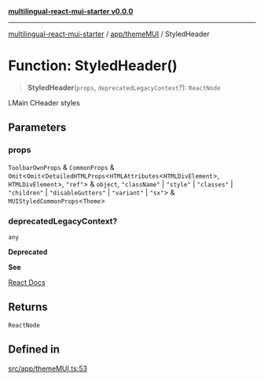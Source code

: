[**multilingual-react-mui-starter v0.0.0**](../../../README.md)

***

[multilingual-react-mui-starter](../../../modules.md) / [app/themeMUI](../README.md) / StyledHeader

# Function: StyledHeader()

> **StyledHeader**(`props`, `deprecatedLegacyContext`?): `ReactNode`

LMain CHeader styles

## Parameters

### props

`ToolbarOwnProps` & `CommonProps` & `Omit`\<`Omit`\<`DetailedHTMLProps`\<`HTMLAttributes`\<`HTMLDivElement`\>, `HTMLDivElement`\>, `"ref"`\> & `object`, `"className"` \| `"style"` \| `"classes"` \| `"children"` \| `"disableGutters"` \| `"variant"` \| `"sx"`\> & `MUIStyledCommonProps`\<`Theme`\>

### deprecatedLegacyContext?

`any`

**Deprecated**

**See**

[React Docs](https://legacy.reactjs.org/docs/legacy-context.html#referencing-context-in-lifecycle-methods)

## Returns

`ReactNode`

## Defined in

[src/app/themeMUI.ts:53](https://github.com/mjleb/multilingual-react-mui-starter/blob/4001bafb94d61503cd015bd5c25feca82f64be32/src/app/themeMUI.ts#L53)
